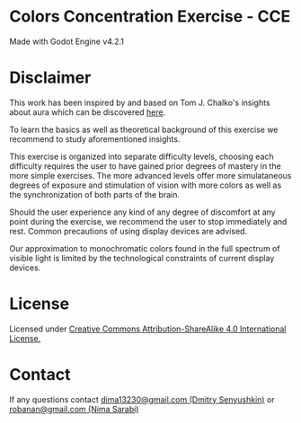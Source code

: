 # Colors Concentration Exercise - CCE

Made with Godot Engine v4.2.1

# Disclaimer

This work has been inspired by and based on Tom J. Chalko's insights about aura
which can be discovered [here](https://thiaoouba.com/aura_eye_exercise.htm).

To learn the basics as well as theoretical background of this exercise
we recommend to study aforementioned insights.

This exercise is organized into separate difficulty levels, 
choosing each difficulty requires the user to have gained prior degrees of mastery in the more simple exercises.
The more advanced levels offer more simulataneous degrees of exposure and stimulation of vision
 with more colors as well as the synchronization of both parts of the brain.

Should the user experience any kind of any degree of discomfort at any point during the exercise, 
we recommend the user to stop immediately and rest.
Common precautions of using display devices are advised.

Our approximation to monochromatic colors found in the full spectrum of visible light is limited by the technological
constraints of current display devices.

# License

Licensed under [Creative Commons Attribution-ShareAlike 4.0 International License.](http://creativecommons.org/licenses/by-sa/4.0/)

# Contact

If any questions contact [dima13230@gmail.com (Dmitry Senyushkin)](mailto:dima13230@gmail.com) or [robanan@gmail.com (Nima Sarabi)](mailto:robanan@gmail.com)
